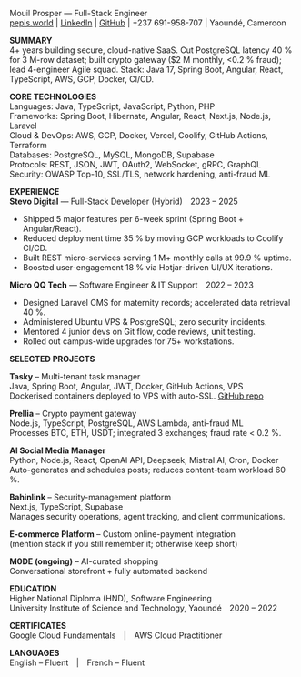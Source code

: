 Mouil Prosper — Full-Stack Engineer  
[pepis.world](https://pepis.world) | [LinkedIn](https://linkedin.com/in/prosper-merimee) | [GitHub](https://github.com/Menendezpolo5) | +237 691-958-707 | Yaoundé, Cameroon 

**SUMMARY**  
4+ years building secure, cloud-native SaaS. Cut PostgreSQL latency 40 % for 3 M-row dataset; built crypto gateway (\$2 M monthly, &lt;0.2 % fraud); lead 4-engineer Agile squad. Stack: Java 17, Spring Boot, Angular, React, TypeScript, AWS, GCP, Docker, CI/CD.

**CORE TECHNOLOGIES**  
Languages: Java, TypeScript, JavaScript, Python, PHP  
Frameworks: Spring Boot, Hibernate, Angular, React, Next.js, Node.js, Laravel  
Cloud & DevOps: AWS, GCP, Docker, Vercel, Coolify, GitHub Actions, Terraform  
Databases: PostgreSQL, MySQL, MongoDB, Supabase  
Protocols: REST, JSON, JWT, OAuth2, WebSocket, gRPC, GraphQL  
Security: OWASP Top-10, SSL/TLS, network hardening, anti-fraud ML

**EXPERIENCE**  
**Stevo Digital** — Full-Stack Developer (Hybrid) 2023 – 2025  
- Shipped 5 major features per 6-week sprint (Spring Boot + Angular/React).  
- Reduced deployment time 35 % by moving GCP workloads to Coolify CI/CD.  
- Built REST micro-services serving 1 M+ monthly calls at 99.9 % uptime.  
- Boosted user-engagement 18 % via Hotjar-driven UI/UX iterations.

**Micro QQ Tech** — Software Engineer & IT Support 2022 – 2023  
- Designed Laravel CMS for maternity records; accelerated data retrieval 40 %.  
- Administered Ubuntu VPS & PostgreSQL; zero security incidents.  
- Mentored 4 junior devs on Git flow, code reviews, unit testing.  
- Rolled out campus-wide upgrades for 75+ workstations.

**SELECTED PROJECTS**

**Tasky** – Multi-tenant task manager  
Java, Spring Boot, Angular, JWT, Docker, GitHub Actions, VPS  
Dockerised containers deployed to VPS with auto-SSL. [GitHub repo](https://github.com/yourhandle/tasky)

**Prellia** – Crypto payment gateway  
Node.js, TypeScript, PostgreSQL, AWS Lambda, anti-fraud ML  
Processes BTC, ETH, USDT; integrated 3 exchanges; fraud rate < 0.2 %.

**AI Social Media Manager**  
Python, Node.js, React, OpenAI API, Deepseek, Mistral AI, Cron, Docker  
Auto-generates and schedules posts; reduces content-team workload 60 %.

**Bahinlink** – Security-management platform  
Next.js, TypeScript, Supabase  
Manages security operations, agent tracking, and client communications.

**E-commerce Platform** – Custom online-payment integration  
(mention stack if you still remember it; otherwise keep short)

**M0DE (ongoing)** – AI-curated shopping  
Conversational storefront + fully automated backend

**EDUCATION**  
Higher National Diploma (HND), Software Engineering  
University Institute of Science and Technology, Yaoundé 2020 – 2022

**CERTIFICATES**  
Google Cloud Fundamentals | AWS Cloud Practitioner 

**LANGUAGES**  
English – Fluent | French – Fluent